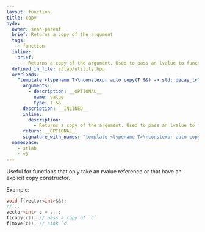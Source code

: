 ```yaml
---
layout: function
title: copy
hyde:
  owner: sean-parent
  brief: Returns a copy of the argument
  tags:
    - function
  inline:
    brief:
      - Returns a copy of the argument. Used to pass an lvalue to function taking an rvalue or to copy a type with an `explicit` copy-constructor.
  defined_in_file: stlab/utility.hpp
  overloads:
    "template <typename T>\nconstexpr auto copy(T &&) -> std::decay_t<T>":
      arguments:
        - description: __OPTIONAL__
          name: value
          type: T &&
      description: __INLINED__
      inline:
        description:
          - Returns a copy of the argument. Used to pass an lvalue to function taking an rvalue or to copy a type with an `explicit` copy-constructor.
      return: __OPTIONAL__
      signature_with_names: "template <typename T>\nconstexpr auto copy(T && value) -> std::decay_t<T>"
  namespace:
    - stlab
    - v3
---
```


Useful for functions that only take an rvalue reference or that have an explicit copy constructor.

Example:

```cpp
void f(vector<int>&&);
//...
vector<int> c = ...;
f(copy(c)); // pass a copy of `c`
f(move(c)); // sink `c`
```
